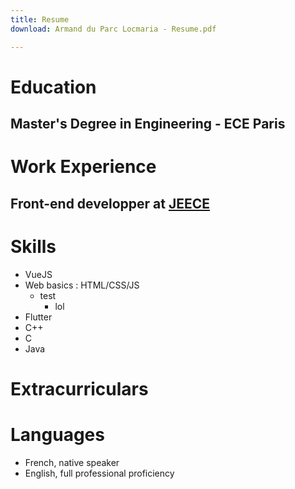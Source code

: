 ```yaml
---
title: Resume
download: Armand du Parc Locmaria - Resume.pdf

---
```

# Education

## Master's Degree in Engineering - ECE Paris

# Work Experience

## Front-end developper at [JEECE](https://www.google.com)

# Skills

* VueJS
* Web basics :  HTML/CSS/JS
  * test
    * lol
* Flutter
* C++
* C
* Java

# Extracurriculars

# Languages

* French, native speaker
* English, full professional proficiency